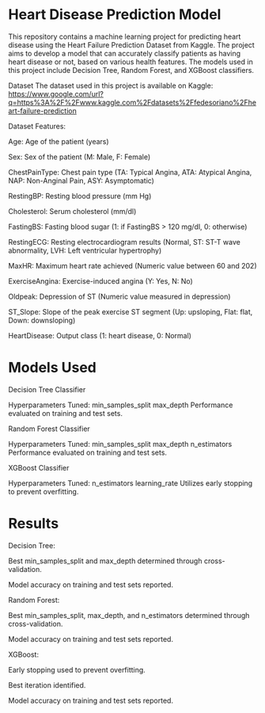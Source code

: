 # Heart Disease Prediction Model

This repository contains a machine learning project for predicting heart disease using the Heart Failure Prediction Dataset from Kaggle. The project aims to develop a model that can accurately classify patients as having heart disease or not, based on various health features. The models used in this project include Decision Tree, Random Forest, and XGBoost classifiers.

Dataset
The dataset used in this project is available on Kaggle: https://www.google.com/url?q=https%3A%2F%2Fwww.kaggle.com%2Fdatasets%2Ffedesoriano%2Fheart-failure-prediction

Dataset Features:

Age: Age of the patient (years)

Sex: Sex of the patient (M: Male, F: Female)

ChestPainType: Chest pain type (TA: Typical Angina, ATA: Atypical Angina, NAP: Non-Anginal Pain, ASY: Asymptomatic)

RestingBP: Resting blood pressure (mm Hg)

Cholesterol: Serum cholesterol (mm/dl)

FastingBS: Fasting blood sugar (1: if FastingBS > 120 mg/dl, 0: otherwise)

RestingECG: Resting electrocardiogram results (Normal, ST: ST-T wave abnormality, LVH: Left ventricular hypertrophy)

MaxHR: Maximum heart rate achieved (Numeric value between 60 and 202)

ExerciseAngina: Exercise-induced angina (Y: Yes, N: No)

Oldpeak: Depression of ST (Numeric value measured in depression)

ST_Slope: Slope of the peak exercise ST segment (Up: upsloping, Flat: flat, Down: downsloping)

HeartDisease: Output class (1: heart disease, 0: Normal)

# Models Used

Decision Tree Classifier

Hyperparameters Tuned:
min_samples_split
max_depth
Performance evaluated on training and test sets.

Random Forest Classifier

Hyperparameters Tuned:
min_samples_split
max_depth
n_estimators
Performance evaluated on training and test sets.

XGBoost Classifier

Hyperparameters Tuned:
n_estimators
learning_rate
Utilizes early stopping to prevent overfitting.

# Results
Decision Tree:

Best min_samples_split and max_depth determined through cross-validation.

Model accuracy on training and test sets reported.

Random Forest:

Best min_samples_split, max_depth, and n_estimators determined through cross-validation.

Model accuracy on training and test sets reported.

XGBoost:

Early stopping used to prevent overfitting.

Best iteration identified.

Model accuracy on training and test sets reported.
